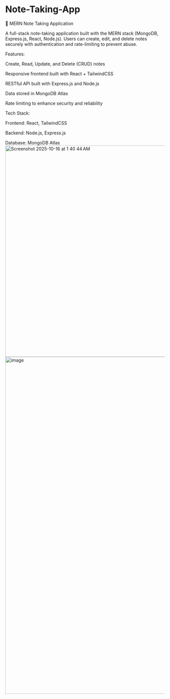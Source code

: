# Note-Taking-App

📝 MERN Note Taking Application

A full-stack note-taking application built with the MERN stack (MongoDB, Express.js, React, Node.js).
Users can create, edit, and delete notes securely with authentication and rate-limiting to prevent abuse.

Features:

Create, Read, Update, and Delete (CRUD) notes

Responsive frontend built with React + TailwindCSS 

RESTful API built with Express.js and Node.js

Data stored in MongoDB Atlas

Rate limiting to enhance security and reliability

Tech Stack:

Frontend: React, TailwindCSS

Backend: Node.js, Express.js

Database: MongoDB Atlas
<img width="1184" height="665" alt="Screenshot 2025-10-16 at 1 40 44 AM" src="https://github.com/user-attachments/assets/46a8f500-ce8a-4fbe-a124-5e4135d6244a" />
<img width="2500" height="1060" alt="image" src="https://github.com/user-attachments/assets/51b1e145-6d99-4272-b545-0eefb15dc010" />
